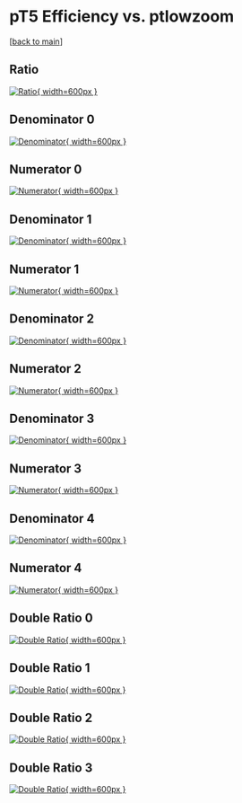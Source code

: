 # pT5 Efficiency vs. ptlowzoom

[[back to main](./)]



## Ratio

[![Ratio](../mtv/var/pT5_base_0_1_eff_ptlowzoom.png){ width=600px }](../mtv/var/pT5_base_0_1_eff_ptlowzoom.pdf)

## Denominator 0

[![Denominator](../mtv/den/pT5_base_0_1_eff_ptlowzoom_den0.png){ width=600px }](../mtv/den/pT5_base_0_1_eff_ptlowzoom_den0.pdf)

## Numerator 0

[![Numerator](../mtv/num/pT5_base_0_1_eff_ptlowzoom_num0.png){ width=600px }](../mtv/num/pT5_base_0_1_eff_ptlowzoom_num0.pdf)

## Denominator 1

[![Denominator](../mtv/den/pT5_base_0_1_eff_ptlowzoom_den1.png){ width=600px }](../mtv/den/pT5_base_0_1_eff_ptlowzoom_den1.pdf)

## Numerator 1

[![Numerator](../mtv/num/pT5_base_0_1_eff_ptlowzoom_num1.png){ width=600px }](../mtv/num/pT5_base_0_1_eff_ptlowzoom_num1.pdf)

## Denominator 2

[![Denominator](../mtv/den/pT5_base_0_1_eff_ptlowzoom_den2.png){ width=600px }](../mtv/den/pT5_base_0_1_eff_ptlowzoom_den2.pdf)

## Numerator 2

[![Numerator](../mtv/num/pT5_base_0_1_eff_ptlowzoom_num2.png){ width=600px }](../mtv/num/pT5_base_0_1_eff_ptlowzoom_num2.pdf)

## Denominator 3

[![Denominator](../mtv/den/pT5_base_0_1_eff_ptlowzoom_den3.png){ width=600px }](../mtv/den/pT5_base_0_1_eff_ptlowzoom_den3.pdf)

## Numerator 3

[![Numerator](../mtv/num/pT5_base_0_1_eff_ptlowzoom_num3.png){ width=600px }](../mtv/num/pT5_base_0_1_eff_ptlowzoom_num3.pdf)

## Denominator 4

[![Denominator](../mtv/den/pT5_base_0_1_eff_ptlowzoom_den4.png){ width=600px }](../mtv/den/pT5_base_0_1_eff_ptlowzoom_den4.pdf)

## Numerator 4

[![Numerator](../mtv/num/pT5_base_0_1_eff_ptlowzoom_num4.png){ width=600px }](../mtv/num/pT5_base_0_1_eff_ptlowzoom_num4.pdf)

## Double Ratio 0

[![Double Ratio](../mtv/ratio/pT5_base_0_1_eff_ptlowzoom_ratio0.png){ width=600px }](../mtv/ratio/pT5_base_0_1_eff_ptlowzoom_ratio0.pdf)

## Double Ratio 1

[![Double Ratio](../mtv/ratio/pT5_base_0_1_eff_ptlowzoom_ratio1.png){ width=600px }](../mtv/ratio/pT5_base_0_1_eff_ptlowzoom_ratio1.pdf)

## Double Ratio 2

[![Double Ratio](../mtv/ratio/pT5_base_0_1_eff_ptlowzoom_ratio2.png){ width=600px }](../mtv/ratio/pT5_base_0_1_eff_ptlowzoom_ratio2.pdf)

## Double Ratio 3

[![Double Ratio](../mtv/ratio/pT5_base_0_1_eff_ptlowzoom_ratio3.png){ width=600px }](../mtv/ratio/pT5_base_0_1_eff_ptlowzoom_ratio3.pdf)

